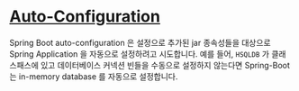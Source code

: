 # [Auto-Configuration](https://docs.spring.io/spring-boot/docs/2.2.4.RELEASE/reference/html/using-spring-boot.html#using-boot-auto-configuration)

Spring Boot auto-configuration 은 설정으로 추가된 jar 종속성들을 대상으로 Spring Application 을 자동으로 설정하려고 시도합니다.
예를 들어, `HSQLDB` 가 클래스패스에 있고 데이터베이스 커넥션 빈들을 수동으로 설정하지 않는다면 Spring-Boot 는 in-memory database 를 자동으로 설정합니다.


